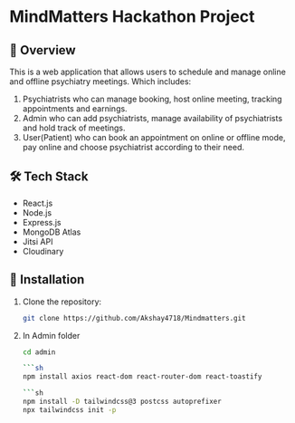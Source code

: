 # MindMatters Hackathon Project

## 🚀 Overview
This is a web application that allows users to schedule and manage online and offline psychiatry meetings. 
Which includes:
1) Psychiatrists who can manage booking, host online meeting, tracking appointments and earnings.
2) Admin who can add psychiatrists, manage availability of psychiatrists and hold track of meetings.
3) User(Patient) who can book an appointment on online or offline mode, pay online and choose psychiatrist according to their need.

## 🛠 Tech Stack
- React.js
- Node.js
- Express.js
- MongoDB Atlas
- Jitsi API
- Cloudinary

## 🔧 Installation
1. Clone the repository:
   ```sh
   git clone https://github.com/Akshay4718/Mindmatters.git

2. In Admin folder
   ```sh
   cd admin

   ```sh
   npm install axios react-dom react-router-dom react-toastify

   ```sh
   npm install -D tailwindcss@3 postcss autoprefixer
   npx tailwindcss init -p
   

